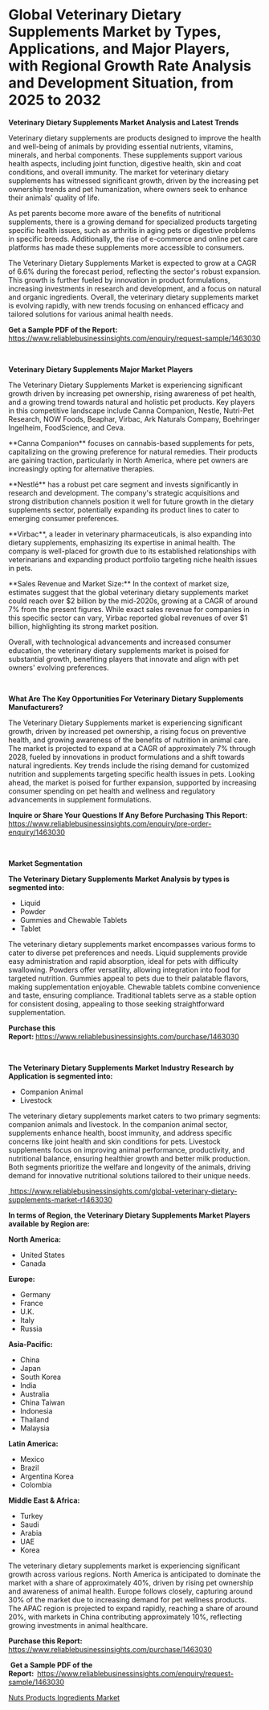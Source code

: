 <p><h1>Global Veterinary Dietary Supplements Market by Types, Applications, and Major Players, with Regional Growth Rate Analysis and Development Situation, from 2025 to 2032</h1></p><p><strong>Veterinary Dietary Supplements Market Analysis and Latest Trends</strong></p>
<p><p>Veterinary dietary supplements are products designed to improve the health and well-being of animals by providing essential nutrients, vitamins, minerals, and herbal components. These supplements support various health aspects, including joint function, digestive health, skin and coat conditions, and overall immunity. The market for veterinary dietary supplements has witnessed significant growth, driven by the increasing pet ownership trends and pet humanization, where owners seek to enhance their animals' quality of life. </p><p>As pet parents become more aware of the benefits of nutritional supplements, there is a growing demand for specialized products targeting specific health issues, such as arthritis in aging pets or digestive problems in specific breeds. Additionally, the rise of e-commerce and online pet care platforms has made these supplements more accessible to consumers.</p><p>The Veterinary Dietary Supplements Market is expected to grow at a CAGR of 6.6% during the forecast period, reflecting the sector's robust expansion. This growth is further fueled by innovation in product formulations, increasing investments in research and development, and a focus on natural and organic ingredients. Overall, the veterinary dietary supplements market is evolving rapidly, with new trends focusing on enhanced efficacy and tailored solutions for various animal health needs.</p></p>
<p><strong>Get a Sample PDF of the Report:&nbsp;</strong> <a href="https://www.reliablebusinessinsights.com/enquiry/request-sample/1463030?utm_campaign=2274&utm_medium=2&utm_source=Github&utm_content=ia&utm_term=07042025&utm_id=veterinary-dietary-supplements">https://www.reliablebusinessinsights.com/enquiry/request-sample/1463030</a></p>
<p>&nbsp;</p>
<p><strong>Veterinary Dietary Supplements Major Market Players</strong></p>
<p><p>The Veterinary Dietary Supplements Market is experiencing significant growth driven by increasing pet ownership, rising awareness of pet health, and a growing trend towards natural and holistic pet products. Key players in this competitive landscape include Canna Companion, Nestle, Nutri-Pet Research, NOW Foods, Beaphar, Virbac, Ark Naturals Company, Boehringer Ingelheim, FoodScience, and Ceva.</p><p>**Canna Companion** focuses on cannabis-based supplements for pets, capitalizing on the growing preference for natural remedies. Their products are gaining traction, particularly in North America, where pet owners are increasingly opting for alternative therapies. </p><p>**Nestlé** has a robust pet care segment and invests significantly in research and development. The company's strategic acquisitions and strong distribution channels position it well for future growth in the dietary supplements sector, potentially expanding its product lines to cater to emerging consumer preferences.</p><p>**Virbac**, a leader in veterinary pharmaceuticals, is also expanding into dietary supplements, emphasizing its expertise in animal health. The company is well-placed for growth due to its established relationships with veterinarians and expanding product portfolio targeting niche health issues in pets.</p><p>**Sales Revenue and Market Size:** In the context of market size, estimates suggest that the global veterinary dietary supplements market could reach over $2 billion by the mid-2020s, growing at a CAGR of around 7% from the present figures. While exact sales revenue for companies in this specific sector can vary, Virbac reported global revenues of over $1 billion, highlighting its strong market position. </p><p>Overall, with technological advancements and increased consumer education, the veterinary dietary supplements market is poised for substantial growth, benefiting players that innovate and align with pet owners' evolving preferences.</p></p>
<p>&nbsp;</p>
<p><strong>What Are The Key Opportunities For Veterinary Dietary Supplements Manufacturers?</strong></p>
<p><p>The Veterinary Dietary Supplements market is experiencing significant growth, driven by increased pet ownership, a rising focus on preventive health, and growing awareness of the benefits of nutrition in animal care. The market is projected to expand at a CAGR of approximately 7% through 2028, fueled by innovations in product formulations and a shift towards natural ingredients. Key trends include the rising demand for customized nutrition and supplements targeting specific health issues in pets. Looking ahead, the market is poised for further expansion, supported by increasing consumer spending on pet health and wellness and regulatory advancements in supplement formulations.</p></p>
<p><strong>Inquire or Share Your Questions If Any Before Purchasing This Report:</strong> <a href="https://www.reliablebusinessinsights.com/enquiry/pre-order-enquiry/1463030?utm_campaign=2274&utm_medium=2&utm_source=Github&utm_content=ia&utm_term=07042025&utm_id=veterinary-dietary-supplements">https://www.reliablebusinessinsights.com/enquiry/pre-order-enquiry/1463030</a></p>
<p>&nbsp;</p>
<p><strong>Market Segmentation</strong></p>
<p><strong>The Veterinary Dietary Supplements Market Analysis by types is segmented into:</strong></p>
<p><ul><li>Liquid</li><li>Powder</li><li>Gummies and Chewable Tablets</li><li>Tablet</li></ul></p>
<p><p>The veterinary dietary supplements market encompasses various forms to cater to diverse pet preferences and needs. Liquid supplements provide easy administration and rapid absorption, ideal for pets with difficulty swallowing. Powders offer versatility, allowing integration into food for targeted nutrition. Gummies appeal to pets due to their palatable flavors, making supplementation enjoyable. Chewable tablets combine convenience and taste, ensuring compliance. Traditional tablets serve as a stable option for consistent dosing, appealing to those seeking straightforward supplementation.</p></p>
<p><strong>Purchase this Report:&nbsp;</strong><a href="https://www.reliablebusinessinsights.com/purchase/1463030?utm_campaign=2274&utm_medium=2&utm_source=Github&utm_content=ia&utm_term=07042025&utm_id=veterinary-dietary-supplements">https://www.reliablebusinessinsights.com/purchase/1463030</a></p>
<p>&nbsp;</p>
<p><strong>The Veterinary Dietary Supplements Market Industry Research by Application is segmented into:</strong></p>
<p><ul><li>Companion Animal</li><li>Livestock</li></ul></p>
<p><p>The veterinary dietary supplements market caters to two primary segments: companion animals and livestock. In the companion animal sector, supplements enhance health, boost immunity, and address specific concerns like joint health and skin conditions for pets. Livestock supplements focus on improving animal performance, productivity, and nutritional balance, ensuring healthier growth and better milk production. Both segments prioritize the welfare and longevity of the animals, driving demand for innovative nutritional solutions tailored to their unique needs.</p></p>
<p><a href="https://www.reliablebusinessinsights.com/global-veterinary-dietary-supplements-market-r1463030?utm_campaign=2274&utm_medium=2&utm_source=Github&utm_content=ia&utm_term=07042025&utm_id=veterinary-dietary-supplements">&nbsp;https://www.reliablebusinessinsights.com/global-veterinary-dietary-supplements-market-r1463030</a></p>
<p><strong>In terms of Region, the Veterinary Dietary Supplements Market Players available by Region are:</strong></p>
<p>
    <p> <strong> North America: </strong>
        <ul>
            <li>United States</li>
            <li>Canada</li>
        </ul>
        </p> 
    <p> <strong> Europe: </strong>
        <ul>
            <li>Germany</li>
            <li>France</li>
            <li>U.K.</li>
            <li>Italy</li>
            <li>Russia</li>
        </ul>
        </p> 
    <p> <strong> Asia-Pacific: </strong>
        <ul>
            <li>China</li>
            <li>Japan</li>
            <li>South Korea</li>
            <li>India</li>
            <li>Australia</li>
            <li>China Taiwan</li>
            <li>Indonesia</li>
            <li>Thailand</li>
            <li>Malaysia</li>
        </ul>
        </p> 
    <p> <strong> Latin America: </strong>
        <ul>
            <li>Mexico</li>
            <li>Brazil</li>
            <li>Argentina Korea</li>
            <li>Colombia</li>
        </ul>
        </p> 
    <p> <strong> Middle East & Africa: </strong>
        <ul>
            <li>Turkey</li>
            <li>Saudi</li>
            <li>Arabia</li>
            <li>UAE</li>
            <li>Korea</li>
        </ul>
    </p>
    </p>
<p><p>The veterinary dietary supplements market is experiencing significant growth across various regions. North America is anticipated to dominate the market with a share of approximately 40%, driven by rising pet ownership and awareness of animal health. Europe follows closely, capturing around 30% of the market due to increasing demand for pet wellness products. The APAC region is projected to expand rapidly, reaching a share of around 20%, with markets in China contributing approximately 10%, reflecting growing investments in animal healthcare.</p></p>
<p><strong>Purchase this Report: </strong><a href="https://www.reliablebusinessinsights.com/purchase/1463030?utm_campaign=2274&utm_medium=2&utm_source=Github&utm_content=ia&utm_term=07042025&utm_id=veterinary-dietary-supplements">https://www.reliablebusinessinsights.com/purchase/1463030</a></p>
<p>&nbsp;<strong>Get a Sample PDF of the Report:&nbsp;&nbsp;</strong><a href="https://www.reliablebusinessinsights.com/enquiry/request-sample/1463030?utm_campaign=2274&utm_medium=2&utm_source=Github&utm_content=ia&utm_term=07042025&utm_id=veterinary-dietary-supplements">https://www.reliablebusinessinsights.com/enquiry/request-sample/1463030</a></p>
<p><strong></strong></p>
<p><p><a href="https://github.com/AngelaWalsh696/Market-Research-Report-List-2/blob/main/nuts-products-ingredients-market.md?utm_campaign=2274&utm_medium=2&utm_source=Github&utm_content=ia&utm_term=07042025&utm_id=veterinary-dietary-supplements">Nuts Products Ingredients Market</a></p></p>
